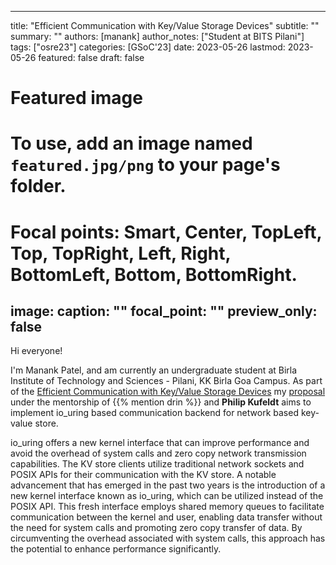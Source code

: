 
---
title: "Efficient Communication with Key/Value Storage Devices"
subtitle: ""
summary: ""
authors: [manank]
author_notes: ["Student at BITS Pilani"]
tags: ["osre23"]
categories: [GSoC'23]
date: 2023-05-26
lastmod: 2023-05-26
featured: false
draft: false

# Featured image

# To use, add an image named `featured.jpg/png` to your page's folder.

# Focal points: Smart, Center, TopLeft, Top, TopRight, Left, Right, BottomLeft, Bottom, BottomRight.

image:
caption: ""
focal_point: ""
preview_only: false
---

Hi everyone! 

I'm Manank Patel, and am currently an undergraduate student at Birla Institute of Technology and Sciences - Pilani, KK Birla Goa Campus. As part of the [Efficient Communication with Key/Value Storage Devices](/project/osre23/ucsc/kvstore) my [proposal](https://drive.google.com/file/d/1iJIlHuCpnvDeOyr5DphDDimqdl9s4hKH/view?usp=sharing) under the mentorship of {{% mention drin %}} and **Philip Kufeldt** aims to implement io_uring based communication backend for network based key-value store.

io_uring offers a new kernel interface that can improve performance and avoid the overhead of system calls and zero copy network transmission capabilities. The KV store clients utilize traditional network sockets and POSIX APIs for their communication with the KV store. A notable advancement that has emerged in the past two years is the introduction of a new kernel interface known as io_uring, which can be utilized instead of the POSIX API. This fresh interface employs shared memory queues to facilitate communication between the kernel and user, enabling data transfer without the need for system calls and promoting zero copy transfer of data. By circumventing the overhead associated with system calls, this approach has the potential to enhance performance significantly.

